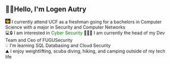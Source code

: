 ## 🐡🌿Hello, I'm Logen Autry

<img src="ucficon.png" style="height:15px;"> I currently attend UCF as a freshman going for a bachelors in Computer Science with a major in Security and Computer Networks</br>
💻🔒 I am interested in <span style="color:green;">Cyber Security</span>
👨🏻‍💻 I am currently the head of my Dev Team and Ceo of FUGUSecurity</br>
💡 I'm learning SQL Databasing and Cloud Security</br>
⛰️ I enjoy weightlifting, scuba diving, hiking, and camping outside of my tech life</br>
